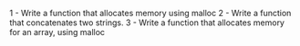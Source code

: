 1 - Write a function that allocates memory using malloc
2 - Write a function that concatenates two strings.
3 - Write a function that allocates memory for an array, using malloc
